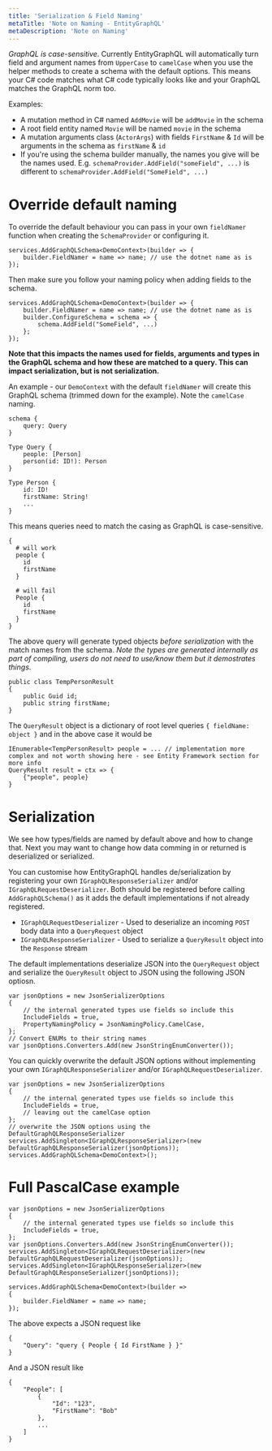 ```yaml
---
title: 'Serialization & Field Naming'
metaTitle: 'Note on Naming - EntityGraphQL'
metaDescription: 'Note on Naming'
---
```


_GraphQL is case-sensitive_. Currently EntityGraphQL will automatically turn field and argument names from `UpperCase` to `camelCase` when you use the helper methods to create a schema with the default options. This means your C# code matches what C# code typically looks like and your GraphQL matches the GraphQL norm too.

Examples:

- A mutation method in C# named `AddMovie` will be `addMovie` in the schema
- A root field entity named `Movie` will be named `movie` in the schema
- A mutation arguments class (`ActorArgs`) with fields `FirstName` & `Id` will be arguments in the schema as `firstName` & `id`
- If you're using the schema builder manually, the names you give will be the names used. E.g. `schemaProvider.AddField("someField", ...)` is different to `schemaProvider.AddField("SomeField", ...)`

# Override default naming

To override the default behaviour you can pass in your own `fieldNamer` function when creating the `SchemaProvider` or configuring it.

```
services.AddGraphQLSchema<DemoContext>(builder => {
    builder.FieldNamer = name => name; // use the dotnet name as is
});
```

Then make sure you follow your naming policy when adding fields to the schema.

```
services.AddGraphQLSchema<DemoContext>(builder => {
    builder.FieldNamer = name => name; // use the dotnet name as is
    builder.ConfigureSchema = schema => {
        schema.AddField("SomeField", ...)
    };
});
```

**Note that this impacts the names used for fields, arguments and types in the GraphQL schema and how these are matched to a query. This can impact serialization, but is not serialization.**

An example - our `DemoContext` with the default `fieldNamer` will create this GraphQL schema (trimmed down for the example). Note the `camelCase` naming.

```
schema {
    query: Query
}

Type Query {
    people: [Person]
    person(id: ID!): Person
}

Type Person {
    id: ID!
    firstName: String!
    ...
}
```

This means queries need to match the casing as GraphQL is case-sensitive.

```
{
  # will work
  people {
    id
    firstName
  }

  # will fail
  People {
    id
    firstName
  }
}
```

The above query will generate typed objects _before serialization_ with the match names from the schema. _Note the types are generated internally as part of compiling, users do not need to use/know them but it demostrates things_.

```
public class TempPersonResult
{
    public Guid id;
    public string firstName;
}
```

The `QueryResult` object is a dictionary of root level queries `{ fieldName: object }` and in the above case it would be

```
IEnumerable<TempPersonResult> people = ... // implementation more complex and not worth showing here - see Entity Framework section for more info
QueryResult result = ctx => {
    {"people", people}
}
```

# Serialization

We see how types/fields are named by default above and how to change that. Next you may want to change how data comming in or returned is deserialized or serialized.

You can customise how EntityGraphQL handles de/serialization by registering your own `IGraphQLResponseSerializer` and/or `IGraphQLRequestDeserializer`. Both should be registered before calling `AddGraphQLSchema()` as it adds the default implementations if not already registered.

- `IGraphQLRequestDeserializer` - Used to deserialize an incoming `POST` body data into a `QueryRequest` object
- `IGraphQLResponseSerializer` - Used to serialize a `QueryResult` object into the `Response` stream

The default implementations deserialize JSON into the `QueryRequest` object and serialize the `QueryResult` object to JSON using the following JSON optiosn.

```
var jsonOptions = new JsonSerializerOptions
{
    // the internal generated types use fields so include this
    IncludeFields = true,
    PropertyNamingPolicy = JsonNamingPolicy.CamelCase,
};
// Convert ENUMs to their string names
var jsonOptions.Converters.Add(new JsonStringEnumConverter());
```

You can quickly overwrite the default JSON options without implementing your own `IGraphQLResponseSerializer` and/or `IGraphQLRequestDeserializer`.

```
var jsonOptions = new JsonSerializerOptions
{
    // the internal generated types use fields so include this
    IncludeFields = true,
    // leaving out the camelCase option
};
// overwrite the JSON options using the DefaultGraphQLResponseSerializer
services.AddSingleton<IGraphQLResponseSerializer>(new DefaultGraphQLResponseSerializer(jsonOptions));
services.AddGraphQLSchema<DemoContext>();
```

# Full PascalCase example

```
var jsonOptions = new JsonSerializerOptions
{
    // the internal generated types use fields so include this
    IncludeFields = true,
};
var jsonOptions.Converters.Add(new JsonStringEnumConverter());
services.AddSingleton<IGraphQLRequestDeserializer>(new DefaultGraphQLRequestDeserializer(jsonOptions));
services.AddSingleton<IGraphQLResponseSerializer>(new DefaultGraphQLResponseSerializer(jsonOptions));

services.AddGraphQLSchema<DemoContext>(builder =>
{
    builder.FieldNamer = name => name;
});
```

The above expects a JSON request like

```
{
    "Query": "query { People { Id FirstName } }"
}
```

And a JSON result like

```
{
    "People": [
        {
            "Id": "123",
            "FirstName": "Bob"
        },
        ...
    ]
}
```
